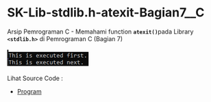 # SK-Lib-stdlib.h-atexit-Bagian7__C
Arsip Pemrograman C - Memahami function <code><b>atexit()</b></code>pada Library <code><b>&lt;stdlib.h></b></code> di Pemrograman C (Bagian 7)<br><br>
<img src="https://github.com/RizkyKhapidsyah/SK-Lib-stdlib.h-atexit-Bagian7__C/blob/master/SK-Lib-stdlib.h-atexit-Bagian7__C/x64/result/001.PNG"><br><br>
Lihat Source Code : <br>
- <a href="https://github.com/RizkyKhapidsyah/SK-Lib-stdlib.h-atexit-Bagian7__C/blob/master/SK-Lib-stdlib.h-atexit-Bagian7__C/Source.c">Program</a>
